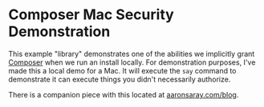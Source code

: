 # Composer Mac Security Demonstration

This example "library" demonstrates one of the abilities we implicitly grant [Composer](https://getcomposer.org/)
when we run an install locally.  For demonstration purposes, I've made this a local demo
for a Mac.  It will execute the `say` command to demonstrate it can execute things you didn't 
necessarily authorize.

There is a companion piece with this located at [aaronsaray.com/blog](https://www.aaronsaray.com/2019/composer-security-concerns-create-project).
